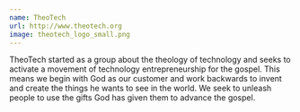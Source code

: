 ```yaml
---
name: TheoTech 
url: http://www.theotech.org
image: theotech_logo_small.png
---
```

TheoTech started as a group about the theology of technology and seeks to activate a movement of technology entrepreneurship for the gospel. This means we begin with God as our customer and work backwards to invent and create the things he wants to see in the world. We seek to unleash people to use the gifts God has given them to advance the gospel.

